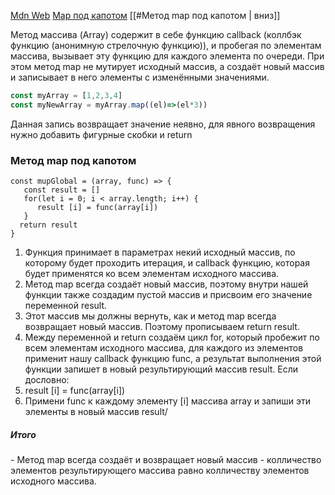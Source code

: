 [Mdn Web](https://developer.mozilla.org/ru/docs/Web/JavaScript/Reference/Global_Objects/Array/map)
[Map под капотом](https://youtu.be/kY6g2ofO_Qg?list=PLbLBXDhswD1ebx1pf31nXbW3VauIzAm3v&t=918)  [[#Метод map под капотом | вниз]]

Метод массива (Array) содержит в себе функцию callback (коллбэк функцию (анонимную стрелочную функцию)), и пробегая по элементам массива, вызывает эту функцию для каждого элемента по очереди. При этом метод map не мутирует исходный массив, а создаёт новый массив и записывает в него элементы с изменёнными значениями.
```javascript
const myArray = [1,2,3,4]
const myNewArray = myArray.map((el)=>(el*3))
```

Данная запись возвращает значение неявно, для явного возвращения нужно добавить фигурные скобки и return

### Метод map под капотом
```
const mupGlobal = (array, func) => {
   const result = []
   for(let i = 0; i < array.length; i++) {
      result [i] = func(array[i])
   }
  return result
}
```

1. Функция принимает в параметрах некий исходный массив, по которому будет проходить итерация, и callback функцию, которая будет применятся ко всем элементам исходного массива.
2. Метод map всегда создаёт новый массив, поэтому внутри нашей функции также создадим пустой массив и присвоим его значение переменной result.
3. Этот массив мы должны вернуть, как и метод map всегда возвращает новый массив. Поэтому прописываем return result.
4. Между переменной и return создаём цикл for, который пробежит по всем элементам исходного массива, для каждого из элементов применит нашу callback функцию func, а результат выполнения этой функции запишет в новый результирующий массив result.  Если дословно: 
5. result [i] = func(array[i]) 
6. Примени func к каждому элементу [i] массива array и запиши эти элементы в новый массив result/
<h5>Итого</h5>
- Метод map всегда создаёт и возвращает новый массив
- колличество элементов результирующего массива равно колличеству элементов исходного массива.

